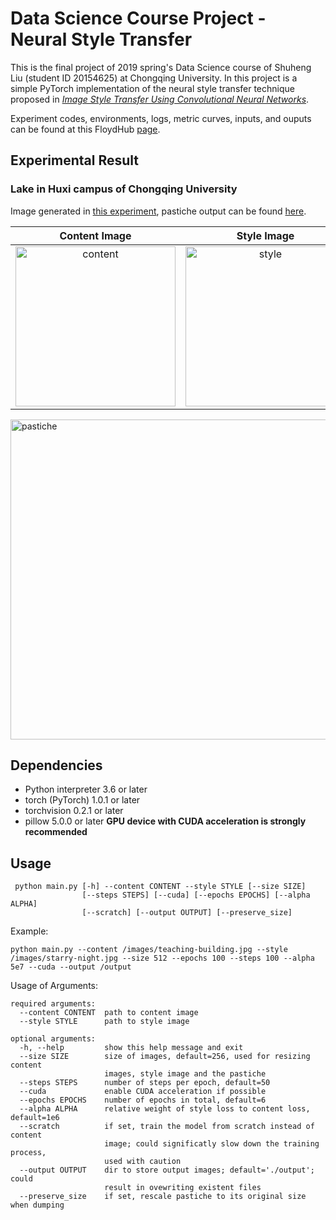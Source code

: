 # Data Science Course Project - Neural Style Transfer 
This is the final project of 2019 spring's Data Science course of Shuheng Liu (student ID 20154625) at Chongqing University. In this project is a simple PyTorch implementation of the neural style transfer technique proposed in [_Image Style Transfer Using Convolutional Neural Networks_](https://www.cv-foundation.org/openaccess/content_cvpr_2016/papers/Gatys_Image_Style_Transfer_CVPR_2016_paper.pdf).

Experiment codes, environments, logs, metric curves, inputs, and ouputs can be found at this FloydHub [page](https://www.floydhub.com/wish1104/projects/style-transfer/jobs).

## Experimental Result

### Lake in Huxi campus of Chongqing University

Image generated in [this experiment](https://www.floydhub.com/wish1104/projects/style-transfer/35/), pastiche output can be found [here](https://www.floydhub.com/wish1104/projects/style-transfer/35/output/pastiche_100.jpg).

|                        Content Image                         |                         Style Image                          |
| :----------------------------------------------------------: | :----------------------------------------------------------: |
| <img src="images/lake.jpg" alt="content" width="256" height="256"/> | <img src="images/starry-night.jpg" alt="style" width="256" height="256"/> |
<img src="resources/pastiche-lake-10k-iters.jpg" alt="pastiche" width="512" height="512"/>

## Dependencies
- Python interpreter 3.6 or later
- torch (PyTorch) 1.0.1 or later
- torchvision 0.2.1 or later
- pillow 5.0.0 or later
__GPU device with CUDA acceleration is strongly recommended__

## Usage
```
 python main.py [-h] --content CONTENT --style STYLE [--size SIZE] 
                [--steps STEPS] [--cuda] [--epochs EPOCHS] [--alpha ALPHA] 
                [--scratch] [--output OUTPUT] [--preserve_size]
```

Example: 
```
python main.py --content /images/teaching-building.jpg --style /images/starry-night.jpg --size 512 --epochs 100 --steps 100 --alpha 5e7 --cuda --output /output
```

Usage of Arguments:
```
required arguments:
  --content CONTENT  path to content image 
  --style STYLE      path to style image

optional arguments:
  -h, --help         show this help message and exit
  --size SIZE        size of images, default=256, used for resizing content 
                     images, style image and the pastiche
  --steps STEPS      number of steps per epoch, default=50
  --cuda             enable CUDA acceleration if possible
  --epochs EPOCHS    number of epochs in total, default=6
  --alpha ALPHA      relative weight of style loss to content loss, default=1e6
  --scratch          if set, train the model from scratch instead of content 
                     image; could significatly slow down the training process, 
                     used with caution
  --output OUTPUT    dir to store output images; default='./output'; could 
                     result in ovewriting existent files
  --preserve_size    if set, rescale pastiche to its original size when dumping
```
